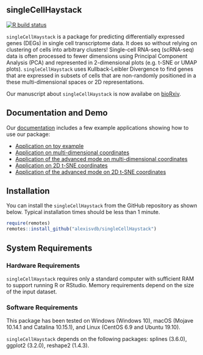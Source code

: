 
<!-- README.md is generated from README.Rmd. Please edit that file -->
singleCellHaystack
------------------

<!-- badges: start -->
[![R build status](https://github.com/alexisvdb/singleCellHaystack/workflows/R-CMD-check/badge.svg)](https://github.com/alexisvdb/singleCellHaystack/actions) <!-- badges: end -->

`singleCellHaystack` is a package for predicting differentially expressed genes (DEGs) in single cell transcriptome data. It does so without relying on clustering of cells into arbitrary clusters! Single-cell RNA-seq (scRNA-seq) data is often processed to fewer dimensions using Principal Component Analysis (PCA) and represented in 2-dimensional plots (e.g. t-SNE or UMAP plots). `singleCellHaystack` uses Kullback-Leibler Divergence to find genes that are expressed in subsets of cells that are non-randomly positioned in a these multi-dimensional spaces or 2D representations.

Our manuscript about `singleCellHaystack` is now availabe on [bioRxiv](https://www.biorxiv.org/content/10.1101/557967v3).

Documentation and Demo
----------------------

Our [documentation](https://alexisvdb.github.io/singleCellHaystack/) includes a few example applications showing how to use our package:

-   [Application on toy example](articles/a01_toy_example.html)
-   [Application on multi-dimensional coordinates](articles/examples/a02_example_highD_default.html)
-   [Application of the advanced mode on multi-dimensional coordinates](articles/examples/a03_example_highD_advanced.html)
-   [Application on 2D t-SNE coordinates](articles/examples/a04_example_tsne2D_default.html)
-   [Application of the advanced mode on 2D t-SNE coordinates](articles/examples/a05_example_tsne2D_advanced.html)

Installation
------------

<!-- You can install the released version of singleCellHaystack from [CRAN](https://CRAN.R-project.org) with: -->
<!-- ``` r -->
<!-- install.packages("singleCellHaystack") -->
<!-- ``` -->
You can install the `singleCellHaystack` from the GitHub repository as shown below. Typical installation times should be less than 1 minute.

``` r
require(remotes)
remotes::install_github("alexisvdb/singleCellHaystack")
```

System Requirements
-------------------

### Hardware Requirements

`singleCellHaystack` requires only a standard computer with sufficient RAM to support running R or RStudio. Memory requirements depend on the size of the input dataset.

### Software Requirements

This package has been tested on Windows (Windows 10), macOS (Mojave 10.14.1 and Catalina 10.15.1), and Linux (CentOS 6.9 and Ubuntu 19.10).

`singleCellHaystack` depends on the following packages: splines (3.6.0), ggplot2 (3.2.0), reshape2 (1.4.3).
